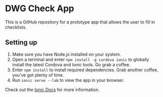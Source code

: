 # DWG Check App
This is a GitHub repository for a prototype app that allows the user to fill in checklists.

## Setting up
1. Make sure you have Node.js installed on your system.
2. Open a terminal and enter `npm install -g cordova ionic` to globally install the latest Cordova and Ionic tools. Go grab a coffee.
3. Enter `npm install` to install required dependencies. Grab another coffee, you've got plenty of time.
4. Run `ionic serve --lab` to view the app in your browser. 

Check out the [Ionic Docs](https://ionicframework.com/docs/) for more information.